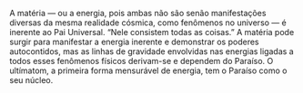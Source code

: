 ﻿A matéria — ou a energia, pois ambas não são senão manifestações diversas da mesma realidade cósmica, como fenômenos no universo — é inerente ao Pai Universal. “Nele consistem todas as coisas.” A matéria pode surgir para manifestar a energia inerente e demonstrar os poderes autocontidos, mas as linhas de gravidade envolvidas nas energias ligadas a todos esses fenômenos físicos derivam-se e dependem do Paraíso. O ultímatom, a primeira forma mensurável de energia, tem o Paraíso como o seu núcleo.